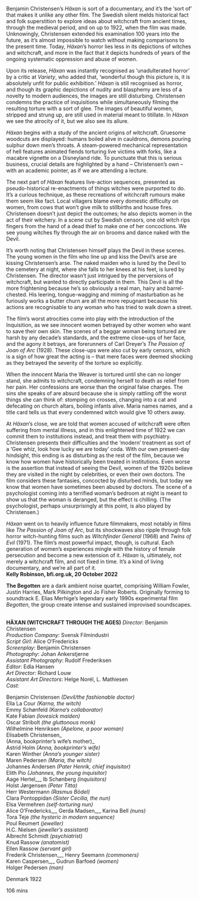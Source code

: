 

Benjamin Christensen’s _Häxan_ is sort of a documentary, and it’s the ‘sort of’ that makes it unlike any other film. The Swedish silent melds historical fact and folk superstition to explore ideas about witchcraft from ancient times, through the medieval period, and on up to 1922, when the film was made. Unknowingly, Christensen extended his examination 100 years into the future, as it’s almost impossible to watch without making comparisons to the present time. Today, _Häxan_’s horror lies less in its depictions of witches and witchcraft, and more in the fact that it depicts hundreds of years of the ongoing systematic oppression and abuse of women.

Upon its release, _Häxan_ was instantly recognised as ‘unadulterated horror’ by a critic at _Variety_, who added that, ‘wonderful though this picture is, it is absolutely unfit for public exhibition.’ _Häxan_ is still recognised as horror, and though its graphic depictions of nudity and blasphemy are less of a novelty to modern audiences, the images are still disturbing. Christensen condemns the practice of inquisitions while simultaneously filming the resulting torture with a sort of glee. The images of beautiful women, stripped and strung up, are still used in material meant to titillate. In _Häxan_ we see the atrocity of it, but we also see its allure.

_Häxan_ begins with a study of the ancient origins of witchcraft. Gruesome woodcuts are displayed: humans boiled alive in cauldrons, demons pouring sulphur down men’s throats. A steam-powered mechanical representation of hell features animated fiends torturing live victims with forks, like a macabre vignette on a Disneyland ride. To punctuate that this is serious business, crucial details are highlighted by a hand – Christensen’s own – with an academic pointer, as if we are attending a lecture.

The next part of _Häxan_ features live-action sequences, presented as pseudo-historical re-enactments of things witches were purported to do. It’s a curious technique, as these recreations of witchcraft rumours make them seem like fact. Local villagers blame every domestic difficulty on women, from cows that won’t give milk to stillbirths and house fires. Christensen doesn’t just depict the outcomes; he also depicts women in the act of their witchery. In a scene cut by Swedish censors, one old witch rips fingers from the hand of a dead thief to make one of her concoctions. We see young witches fly through the air on brooms and dance naked with the Devil.

It’s worth noting that Christensen himself plays the Devil in these scenes.  The young women in the film who line up and kiss the Devil’s arse are kissing Christensen’s arse. The naked maiden who is lured by the Devil to the cemetery at night, where she falls to her knees at his feet, is lured by Christensen. The director wasn’t just intrigued by the perversions of witchcraft, but wanted to directly participate in them. This Devil is all the more frightening because he’s so obviously a real man, hairy and barrel-chested. His leering, tongue-wagging and miming of masturbation as he furiously works a butter churn are all the more repugnant because his actions are recognisable to any woman who has tried to walk down a street.

The film’s worst atrocities come into play with the introduction of the Inquisition, as we see innocent women betrayed by other women who want to save their own skin. The scenes of a beggar woman being tortured are harsh by any decade’s standards, and the extreme close-ups of her face, and the agony it betrays, are forerunners of Carl Dreyer’s _The Passion of Joan of Arc_ (1928). These close-ups were also cut by early censors, which is a sign of how great the acting is – that mere faces were deemed shocking as they betrayed the severity of the torture so explicitly.

When the innocent Maria the Weaver is tortured until she can no longer stand, she admits to witchcraft, condemning herself to death as relief from her pain. Her confessions are worse than the original false charges. The sins she speaks of are absurd because she is simply rattling off the worst things she can think of: stomping on crosses, changing into a cat and defecating on church altars, boiling infants alive. Maria names names, and a title card tells us that every condemned witch would give 10 others away.

At _Häxan_’s close, we are told that women accused of witchcraft were often suffering from mental illness, and in this enlightened time of 1922 we can commit them to institutions instead, and treat them with psychiatry. Christensen presents their difficulties and the ‘modern’ treatment as sort of a ‘Gee whiz, look how lucky we are today’ coda. With our own present-day hindsight, this ending is as disturbing as the rest of the film, because we know how women have historically been treated in institutions. Even worse is the assertion that instead of seeing the Devil, women of the 1920s believe they are visited in the night by celebrities, or even their own doctors. The film considers these fantasies, concocted by disturbed minds, but today we know that women have sometimes been abused by doctors. The scene of a psychologist coming into a terrified woman’s bedroom at night is meant to show us that the woman is deranged, but the effect is chilling. (The psychologist, perhaps unsurprisingly at this point, is also played by Christensen.)

_Häxan_ went on to heavily influence future filmmakers, most notably in films like _The Passion of Joan of Arc_, but its shockwaves also ripple through folk horror witch-hunting films such as _Witchfinder General_ (1968) and _Twins of Evil_ (1971). The film’s most powerful impact, though, is cultural. Each generation of women’s experiences mingle with the history of female persecution and become a new extension of it. _Häxan_ is, ultimately, not merely a witchcraft film, and not fixed in time. It’s a kind of living documentary, and we’re all part of it.  
**Kelly Robinson, bfi.org.uk, 20 October 2022**

**The Begotten** are a dark ambient noise quartet, comprising William Fowler, Justin Harries, Mark Pilkington and Jo Fisher Roberts. Originally forming to soundtrack E. Elias Merhige’s legendary early 1990s experimental film _Begotten_, the group create intense and sustained improvised soundscapes.
<br><br>

**HÄXAN (WITCHCRAFT THROUGH THE AGES)**
_Director_: Benjamin Christensen  
_Production Company_: Svensk Filmindustri  
_Script Girl_: Alice O’Fredericks  
_Screenplay_: Benjamin Christensen  
_Photography_: Johan Ankerstjerne  
_Assistant Photography_: Rudolf Frederiksen  
_Editor_: Edla Hansen  
_Art Director_: Richard Louw  
_Assistant Art Directors_: Helge Norél, L. Mathiesen  
_Cast:_

Benjamin Christensen _(Devil/the fashionable doctor)_  
Ella La Cour _(Karna, the witch)_  
Emmy Schønfeld _(Karna’s collaborator)_  
Kate Fabian _(lovesick maiden)_  
Oscar Stribolt _(the gluttonous monk)_  
Wilhelmine Henriksen _(Apelone, a poor woman)_  
Elisabeth Christensen_  
(Anna, bookprinter’s wife’s mother)_  
Astrid Holm _(Anna, bookprinter’s wife)_  
Karen Winther _(Anna’s younger sister)_  
Maren Pedersen _(Maria, the witch)_  
Johannes Andersen _(Pater Henrik, chief inquisitor)_  
Elith Pio _(Johannes, the young inquisitor)_  
Aage Hertel_,_ Ib Schønberg _(inquisitors)_  
Holst Jørgensen _(Peter Titta)_  
Herr Westermann _(Rasmus Bödel)_  
Clara Pontoppidan _(Sister Cecilia, the nun)_  
Elsa Vermehren _(self-torturing nun)_  
Alice O’Fredericks_,_ Gerda Madsen_,_ Karina Bell _(nuns)_  
Tora Teje _(the hysteric in modern sequence)_  
Poul Reumert _(jeweller)_  
H.C. Nielsen _(jeweller’s assistant)_  
Albrecht Schmidt _(psychiatrist)_  
Knud Rassow _(anatomist)_  
Ellen Rassow _(servant girl)_  
Frederik Christensen_,_ Henry Seemann _(commoners)_  
Karen Caspersen_,_ Gudrun Barfoed _(women)_  
Holger Pedersen _(man)_

Denmark 1922

106 mins
<!--stackedit_data:
eyJoaXN0b3J5IjpbMTg1NjgwODg2N119
-->